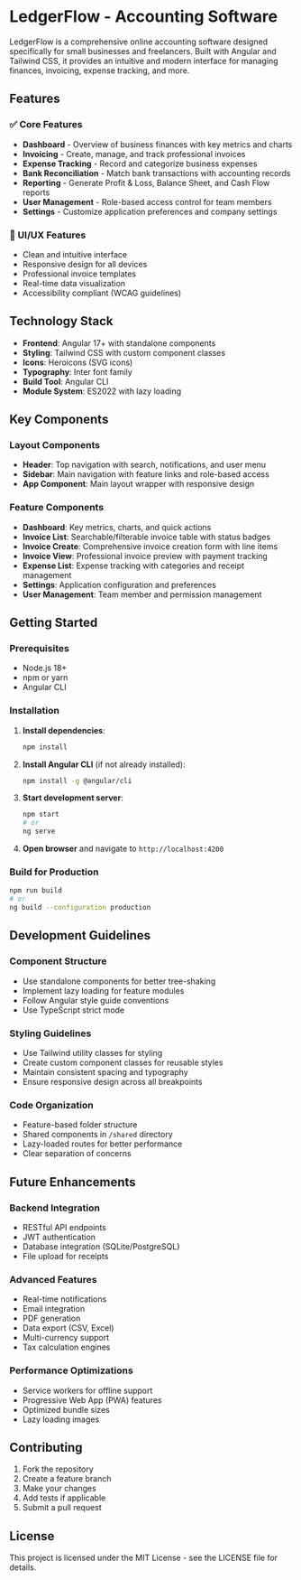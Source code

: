 # LedgerFlow - Accounting Software

LedgerFlow is a comprehensive online accounting software designed specifically for small businesses and freelancers. Built with Angular and Tailwind CSS, it provides an intuitive and modern interface for managing finances, invoicing, expense tracking, and more.

## Features

### ✅ Core Features
- **Dashboard** - Overview of business finances with key metrics and charts
- **Invoicing** - Create, manage, and track professional invoices
- **Expense Tracking** - Record and categorize business expenses
- **Bank Reconciliation** - Match bank transactions with accounting records
- **Reporting** - Generate Profit & Loss, Balance Sheet, and Cash Flow reports
- **User Management** - Role-based access control for team members
- **Settings** - Customize application preferences and company settings

### 🎨 UI/UX Features
- Clean and intuitive interface
- Responsive design for all devices
- Professional invoice templates
- Real-time data visualization
- Accessibility compliant (WCAG guidelines)

## Technology Stack

- **Frontend**: Angular 17+ with standalone components
- **Styling**: Tailwind CSS with custom component classes
- **Icons**: Heroicons (SVG icons)
- **Typography**: Inter font family
- **Build Tool**: Angular CLI
- **Module System**: ES2022 with lazy loading

## Key Components

### Layout Components
- **Header**: Top navigation with search, notifications, and user menu
- **Sidebar**: Main navigation with feature links and role-based access
- **App Component**: Main layout wrapper with responsive design

### Feature Components
- **Dashboard**: Key metrics, charts, and quick actions
- **Invoice List**: Searchable/filterable invoice table with status badges
- **Invoice Create**: Comprehensive invoice creation form with line items
- **Invoice View**: Professional invoice preview with payment tracking
- **Expense List**: Expense tracking with categories and receipt management
- **Settings**: Application configuration and preferences
- **User Management**: Team member and permission management

## Getting Started

### Prerequisites
- Node.js 18+ 
- npm or yarn
- Angular CLI

### Installation

1. **Install dependencies**:
   ```bash
   npm install
   ```

2. **Install Angular CLI** (if not already installed):
   ```bash
   npm install -g @angular/cli
   ```

3. **Start development server**:
   ```bash
   npm start
   # or
   ng serve
   ```

4. **Open browser** and navigate to `http://localhost:4200`

### Build for Production

```bash
npm run build
# or
ng build --configuration production
```

## Development Guidelines

### Component Structure
- Use standalone components for better tree-shaking
- Implement lazy loading for feature modules
- Follow Angular style guide conventions
- Use TypeScript strict mode

### Styling Guidelines
- Use Tailwind utility classes for styling
- Create custom component classes for reusable styles
- Maintain consistent spacing and typography
- Ensure responsive design across all breakpoints

### Code Organization
- Feature-based folder structure
- Shared components in `/shared` directory
- Lazy-loaded routes for better performance
- Clear separation of concerns

## Future Enhancements

### Backend Integration
- RESTful API endpoints
- JWT authentication
- Database integration (SQLite/PostgreSQL)
- File upload for receipts

### Advanced Features
- Real-time notifications
- Email integration
- PDF generation
- Data export (CSV, Excel)
- Multi-currency support
- Tax calculation engines

### Performance Optimizations
- Service workers for offline support
- Progressive Web App (PWA) features
- Optimized bundle sizes
- Lazy loading images

## Contributing

1. Fork the repository
2. Create a feature branch
3. Make your changes
4. Add tests if applicable
5. Submit a pull request

## License

This project is licensed under the MIT License - see the LICENSE file for details.